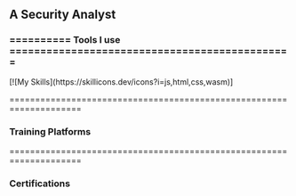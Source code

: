 A Security Analyst
----------------


<h3>========== Tools I use ==============================================</h3>
[![My Skills](https://skillicons.dev/icons?i=js,html,css,wasm)]



====================================================================
<h3>Training Platforms</h3>





====================================================================
<h3>Certifications</h3>

